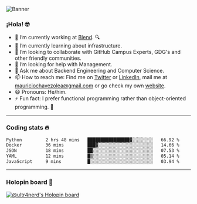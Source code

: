 ![Banner](banner.gif)
### ¡Hola! 🤓

- 🔭 I’m currently working at [Blend](https://blend.com/). 🔍
- 🌱 I’m currently learning about infrastructure.
- 👯 I’m looking to collaborate with GitHub Campus Experts, GDG's and other friendly communities.
- 🤔 I’m looking for help with Management.
- 💬 Ask me about Backend Engineering and Computer Science.
- 📫 How to reach me: Find me on [Twitter](https://twitter.com/ultr4nerd) or [LinkedIn](https://www.linkedin.com/in/ultr4nerd), mail me at [mauriciochavezolea@gmail.com](mailto:mauriciochavezolea@gmail.com) or go check my own [website](https://mauriciochavez.dev).
- 😄 Pronouns: He/him. 
- ⚡ Fun fact: I prefer functional programming rather than object-oriented programming. 🤭
---

### Coding stats 🔥

<!--START_SECTION:waka-->

```txt
Python         2 hrs 48 mins   ████████████████▓░░░░░░░░   66.92 %
Docker         36 mins         ███▓░░░░░░░░░░░░░░░░░░░░░   14.66 %
JSON           18 mins         ██░░░░░░░░░░░░░░░░░░░░░░░   07.53 %
YAML           12 mins         █▒░░░░░░░░░░░░░░░░░░░░░░░   05.14 %
JavaScript     9 mins          █░░░░░░░░░░░░░░░░░░░░░░░░   03.94 %
```

<!--END_SECTION:waka-->

---

### Holopin board 🦖

[![@ultr4nerd's Holopin board](https://holopin.me/ultr4nerd)](https://holopin.io/@ultr4nerd)
